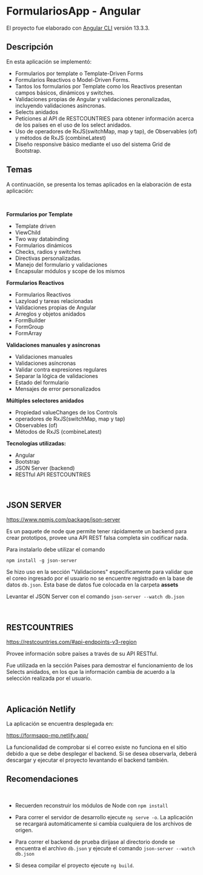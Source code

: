 # FormulariosApp - Angular

El proyecto fue elaborado con [Angular CLI](https://github.com/angular/angular-cli) versión 13.3.3.
## **Descripción**

En esta aplicación se implementó:
- Formularios por template o Template-Driven Forms
- Formularios Reactivos o Model-Driven Forms.
- Tantos los formularios por Template como los Reactivos presentan campos básicos, dinámicos y switches.
- Validaciones propias de Angular y validaciones peronalizadas, incluyendo validaciones asíncronas.
- Selects anidados
- Peticiones al API de RESTCOUNTRIES para obtener información acerca de los países en el uso de los select anidados.
- Uso de operadores de RxJS(switchMap, map y tap), de Observables (of) y métodos de RxJS (combineLatest)
- Diseño responsive básico mediante el uso del sistema Grid de Bootstrap.



## **Temas** ##

A continuación, se presenta los temas aplicados en la elaboración de esta aplicación:

<br>

**Formularios por Template**

- Template driven
- ViewChild
- Two way databinding
- Formularios dinámicos
- Checks, radios y switches
- Directivas personalizadas.
- Manejo del formulario y validaciones
- Encapsular módulos y scope de los mismos

**Formularios Reactivos**

-	Formularios Reactivos
-	Lazyload y tareas relacionadas
-	Validaciones propias de Angular
-	Arreglos y objetos anidados
-	FormBuilder
-	FormGroup
-	FormArray

**Validaciones manuales y asíncronas**

- Validaciones manuales
- Validaciones asíncronas
- Validar contra expresiones regulares
- Separar la lógica de validaciones
- Estado del formulario
- Mensajes de error personalizados

**Múltiples selectores anidados**
- Propiedad valueChanges de los Controls
- operadores de RxJS(switchMap, map y tap)
- Observables (of)
- Métodos de RxJS (combineLatest)

**Tecnologías utilizadas:**

- Angular
- Bootstrap
- JSON Server (backend)
- RESTful API RESTCOUNTRIES


<br>

## **JSON SERVER** 
https://www.npmjs.com/package/json-server

Es un paquete de node que permite tener rápidamente un backend para crear prototipos, provee una API REST falsa completa sin codificar nada. 

Para instalarlo debe utilizar el comando

```
npm install -g json-server
```

Se hizo uso en la sección "Validaciones" especificamente para validar que el coreo ingresado por el usuario no se encuentre registrado en la base de datos `db.json`. Esta base de datos fue colocada en la carpeta **assets**

Levantar el JSON Server con el comando `json-server --watch db.json`

<br>

## **RESTCOUNTRIES** ##
https://restcountries.com/#api-endpoints-v3-region

Provee información sobre países a través de su API RESTful.

Fue utilizada en la sección Paises para demostrar el funcionamiento de los Selects anidados, en los que la información cambia de acuerdo a la selección realizada por el usuario.

<br>



## **Aplicación Netlify**


La aplicación se encuentra desplegada en:

https://formsapp-mp.netlify.app/

La funcionalidad de comprobar si el correo existe no funciona en el sitio debido a que se debe desplegar el backend. Si se desea observarla, deberá descargar y ejecutar el proyecto levantando el backend también. 

## **Recomendaciones**

<br>

- Recuerden reconstruir los módulos de Node con `npm install`

- Para correr el servidor de desarrollo ejecute `ng serve -o`. La aplicación se recargará automáticamente si cambia cualquiera de los archivos de origen.

- Para correr el backend de prueba dirijase al directorio donde se encuentra el archivo `db.json` y ejecute el comando `json-server --watch db.json`

- Si desea compilar el proyecto ejecute `ng build`.

